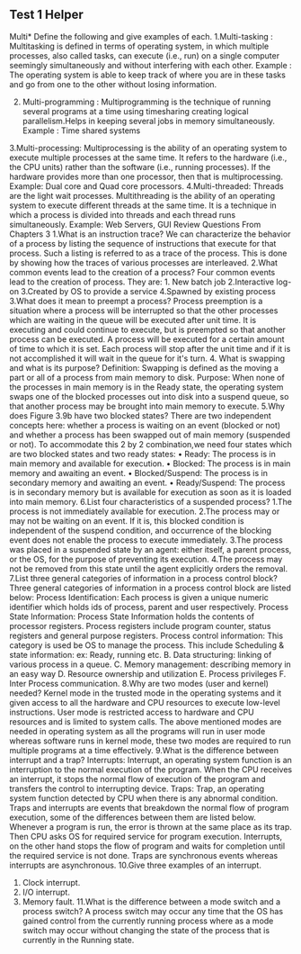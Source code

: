 ## Test 1 Helper
Multi*
Define the following and give examples of each.
1.Multi-tasking :
Multitasking is defined in terms of operating system, in which multiple processes, also called tasks, can execute (i.e., run) on a single computer seemingly simultaneously and without interfering with each other.
Example :
The operating system is able to keep track of where you are in these tasks and go from one to the other without losing information.
 
2. Multi-programming :
Multiprogramming is the technique of running several programs at a time using timesharing creating logical parallelism.Helps in keeping several jobs in memory simultaneously.
Example :
Time shared systems
 
3.Multi-processing:
Multiprocessing is the ability of an operating system to execute multiple processes at the same time. It refers to the hardware (i.e., the CPU units) rather than the software (i.e., running processes). If the hardware provides more than one processor, then that is multiprocessing.
Example:
Dual core and Quad core processors.
4.Multi-threaded:
Threads are the light wait processes. Multithreading is the ability of an operating system to execute different threads at the same time. It is a technique in which a process is divided into threads and each thread runs simultaneously.
Example:
Web Servers, GUI
Review Questions From Chapters 3
1.What is an instruction trace?
We can characterize the behavior of a process by listing the sequence of instructions that execute for that process. Such a listing is referred to as a trace of the process. This is done by showing how the traces of various processes are interleaved.
2.What common events lead to the creation of a process?
Four common events lead to the creation of process. They are: 1. New batch job 2.Interactive log-on 3.Created by OS to provide a service 4.Spawned by existing process
3.What does it mean to preempt a process?
Process preemption is a situation where a process will be interrupted so that the other processes which are waiting in the queue will be executed after unit time. It is executing and could continue to execute, but is preempted so that another process can be executed. A process will be executed for a certain amount of time to which it is set. Each process will stop after the unit time and if it is not accomplished it will wait in the queue for it's turn.
4. What is swapping and what is its purpose?
Definition:
Swapping is defined as the moving a part or all of a process from main memory to disk.
Purpose:
When none of the processes in main memory is in the Ready state, the operating system swaps one of the blocked processes out into disk into a suspend queue, so that another process may be brought into main memory to execute.
5.Why does Figure 3.9b have two blocked states?
There are two independent concepts here: whether a process is waiting on an event (blocked or not) and whether a process has been swapped out of main memory (suspended or not). To accommodate this 2 by 2 combination,we need four states which are two blocked states and two ready states:
• Ready: The process is in main memory and available for execution.
• Blocked: The process is in main memory and awaiting an event.
• Blocked/Suspend: The process is in secondary memory and awaiting an event.
• Ready/Suspend: The process is in secondary memory but is available for execution as soon as it is loaded into main memory.
6.List four characteristics of a suspended process?
1.The process is not immediately available for execution.
2.The process may or may not be waiting on an event. If it is, this blocked condition is independent of the suspend condition, and occurrence of the blocking event does not enable the process to execute immediately.
3.The process was placed in a suspended state by an agent: either itself, a parent process, or the OS, for the purpose of preventing its execution.
4.The process may not be removed from this state until the agent explicitly orders the removal.
7.List three general categories of information in a process control block?
Three general categories of information in a process control block are listed below:
Process Identification: Each process is given a unique numeric identifier which holds ids of process, parent and user respectively.
Process State Information: Process State Information holds the contents of processor registers. Process registers include program counter, status registers and general purpose registers.
Process control information: This category is used be OS to manage the process. This include Scheduling & state information: ex: Ready, running etc. B. Data structuring: linking of various process in a queue. C. Memory management: describing memory in an easy way D. Resource ownership and utilization E. Process privileges F. Inter Process communication.
8.Why are two modes (user and kernel) needed?
Kernel mode in the trusted mode in the operating systems and it given access to all the hardware and CPU resources to execute low-level instructions. User mode is restricted access to hardware and CPU resources and is limited to system calls. The above mentioned modes are needed in operating system as all the programs will run in user mode whereas software runs in kernel mode, these two modes are required to run multiple programs at a time effectively.
9.What is the difference between interrupt and a trap?
Interrupts: Interrupt, an operating system function is an interruption to the normal execution of the program. When the CPU receives an interrupt, it stops the normal flow of execution of the program and transfers the control to interrupting device. Traps: Trap, an operating system function detected by CPU when there is any abnormal condition. Traps and interrupts are events that breakdown the normal flow of program execution, some of the differences between them are listed below. Whenever a program is run, the error is thrown at the same place as its trap. Then CPU asks OS for required service for program execution. Interrupts, on the other hand stops the flow of program and waits for completion until the required service is not done. Traps are synchronous events whereas interrupts are asynchronous.
10.Give three examples of an interrupt.
1.	Clock interrupt.
2.	I/O interrupt.
3.	Memory fault.
11.What is the difference between a mode switch and a process switch?
A process switch may occur any time that the OS has gained control from the currently running process where as a mode switch may occur without changing the state of the process that is currently in the Running state.

